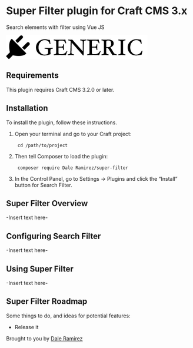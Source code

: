 # Super Filter plugin for Craft CMS 3.x

Search elements with filter using Vue JS

![Screenshot](resources/img/plugin-logo.png)

## Requirements

This plugin requires Craft CMS 3.2.0 or later.

## Installation

To install the plugin, follow these instructions.

1. Open your terminal and go to your Craft project:

        cd /path/to/project

2. Then tell Composer to load the plugin:

        composer require Dale Ramirez/super-filter

3. In the Control Panel, go to Settings → Plugins and click the “Install” button for Search Filter.

## Super Filter Overview

-Insert text here-

## Configuring Search Filter

-Insert text here-

## Using Super Filter

-Insert text here-

## Super Filter Roadmap

Some things to do, and ideas for potential features:

* Release it

Brought to you by [Dale Ramirez](https://github.com/pdaleramirez)
